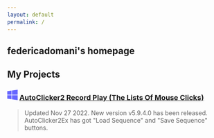 ```yaml
---
layout: default
permalink: /
---
```


## federicadomani's homepage

## My Projects

### ![Windows](./windows.svg) [AutoClicker2 Record Play (The Lists Of Mouse Clicks)](https://federicadomani.github.io/AutoClicker2-Record-Play/)

> Updated Nov 27 2022. New version v5.9.4.0 has been released. AutoClicker2Ex has got "Load Sequence" and "Save Sequence" buttons.
